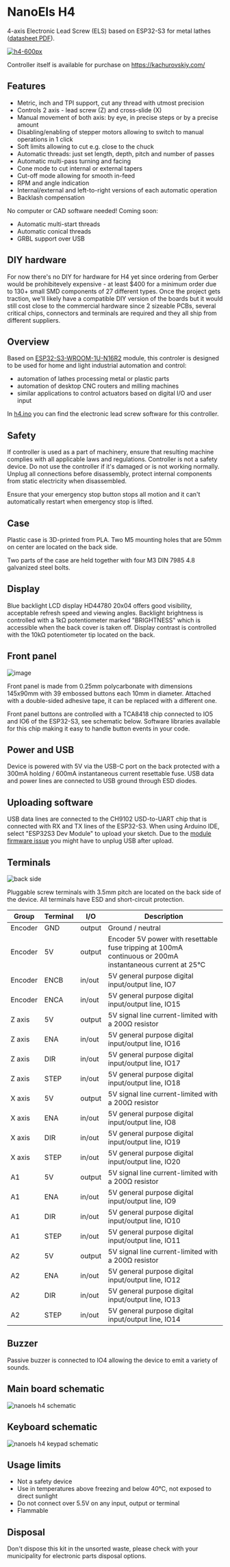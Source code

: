 # NanoEls H4

4-axis Electronic Lead Screw (ELS) based on ESP32-S3 for metal lathes ([datasheet PDF](https://raw.githubusercontent.com/kachurovskiy/nanoels/main/h4/h4-20230429.pdf)).

[![h4-600px](https://user-images.githubusercontent.com/517919/235074149-307f8b7f-a9d5-4ade-b29a-13809ba81e75.JPG)](https://kachurovskiy.com/)

Controller itself is available for purchase on https://kachurovskiy.com/

## Features

- Metric, inch and TPI support, cut any thread with utmost precision
- Controls 2 axis - lead screw (Z) and cross-slide (X)
- Manual movement of both axis: by eye, in precise steps or by a precise amount
- Disabling/enabling of stepper motors allowing to switch to manual operations in 1 click
- Soft limits allowing to cut e.g. close to the chuck
- Automatic threads: just set length, depth, pitch and number of passes
- Automatic multi-pass turning and facing
- Cone mode to cut internal or external tapers
- Cut-off mode allowing for smooth in-feed
- RPM and angle indication
- Internal/external and left-to-right versions of each automatic operation
- Backlash compensation

No computer or CAD software needed! Coming soon:

- Automatic multi-start threads
- Automatic conical threads
- GRBL support over USB

## DIY hardware

For now there's no DIY for hardware for H4 yet since ordering from Gerber would be prohibitevely expensive - at least $400 for a minimum order due to 130+ small SMD components of 27 different types. Once the project gets traction, we'll likely have a compatible DIY version of the boards but it would still cost close to the commercial hardware since 2 sizeable PCBs, several critical chips, connectors and terminals are required and they all ship from different suppliers.

## Overview

Based on [ESP32-S3-WROOM-1U-N16R2](https://www.espressif.com/sites/default/files/documentation/esp32-s3-wroom-1_wroom-1u_datasheet_en.pdf) module, this controler is designed to be used for home and light industrial automation and control:

- automation of lathes processing metal or plastic parts
- automation of desktop CNC routers and milling machines
- similar applications to control actuators based on digital I/O and user input

In [h4.ino](https://github.com/kachurovskiy/nanoels/blob/main/h4/h4.ino) you can find the electronic lead screw software for this controller.

## Safety

If controller is used as a part of machinery, ensure that resulting machine complies with all applicable laws and regulations. Controller is not a safety device. Do not use the controller if it's damaged or is not working normally. Unplug all connections before disassembly, protect internal components from static electricity when disassembled.

Ensure that your emergency stop button stops all motion and it can't automatically restart when emergency stop is lifted.

## Case

Plastic case is 3D-printed from PLA. Two M5 mounting holes that are 50mm on center are located on the back side.

Two parts of the case are held together with four M3 DIN 7985 4.8 galvanized steel bolts.

## Display

Blue backlight LCD display HD44780 20x04 offers good visibility, acceptable refresh speed and viewing angles. Backlight brightness is controlled with a 1kΩ potentiometer marked "BRIGHTNESS" which is accessible when the back cover is taken off. Display contrast is controlled with the 10kΩ potentiometer tip located on the back.

## Front panel

![image](https://user-images.githubusercontent.com/517919/235322713-c45c8b5e-9223-4557-a0f6-6c5bba58042f.png)

Front panel is made from 0.25mm polycarbonate with dimensions 145x90mm with 39 embossed buttons each 10mm in diameter. Attached with a double-sided adhesive tape, it can be replaced with a different one.

Front panel buttons are controlled with a TCA8418 chip connected to IO5 and IO6 of the ESP32-S3, see schematic below. Software libraries available for this chip making it easy to handle button events in your code.

## Power and USB

Device is powered with 5V via the USB-C port on the back protected with a 300mA holding / 600mA instantaneous current resettable fuse. USB data and power lines are connected to USB ground through ESD diodes.

## Uploading software

USB data lines are connected to the CH9102 USD-to-UART chip that is connected with RX and TX lines of the ESP32-S3. When using Arduino IDE, select "ESP32S3 Dev Module" to upload your sketch. Due to the [module firmware issue](https://github.com/espressif/arduino-esp32/issues/6762) you might have to unplug USB after upload.

## Terminals

![back side](https://user-images.githubusercontent.com/517919/235322800-1e0a9a55-7eab-484f-b63f-092a1d36257d.JPG)

Pluggable screw terminals with 3.5mm pitch are located on the back side of the device. All terminals have ESD and short-circuit protection.

| Group | Terminal | I/O | Description |
| ----- | -------- | --- | ----------- |
| Encoder | GND | output | Ground / neutral |
| Encoder | 5V | output | Encoder 5V power with resettable fuse tripping at 100mA continuous or 200mA instantaneous current at 25°C |
| Encoder | ENCB | in/out | 5V general purpose digital input/output line, IO7 |
| Encoder | ENCA | in/out | 5V general purpose digital input/output line, IO15 |
| Z axis | 5V | output | 5V signal line current-limited with a 200Ω resistor |
| Z axis | ENA | in/out | 5V general purpose digital input/output line, IO16 |
| Z axis | DIR | in/out | 5V general purpose digital input/output line, IO17 |
| Z axis | STEP | in/out | 5V general purpose digital input/output line, IO18 |
| X axis | 5V | output | 5V signal line current-limited with a 200Ω resistor |
| X axis | ENA | in/out | 5V general purpose digital input/output line, IO8 |
| X axis | DIR | in/out | 5V general purpose digital input/output line, IO19 |
| X axis | STEP | in/out | 5V general purpose digital input/output line, IO20 |
| A1 | 5V | output | 5V signal line current-limited with a 200Ω resistor |
| A1 | ENA | in/out | 5V general purpose digital input/output line, IO9 |
| A1 | DIR | in/out | 5V general purpose digital input/output line, IO10 |
| A1 | STEP | in/out | 5V general purpose digital input/output line, IO11 |
| A2 | 5V | output | 5V signal line current-limited with a 200Ω resistor |
| A2 | ENA | in/out | 5V general purpose digital input/output line, IO12 |
| A2 | DIR | in/out | 5V general purpose digital input/output line, IO13 |
| A2 | STEP | in/out | 5V general purpose digital input/output line, IO14 |

## Buzzer

Passive buzzer is connected to IO4 allowing the device to emit a variety of sounds.

## Main board schematic

![nanoels h4 schematic](https://user-images.githubusercontent.com/517919/235243083-bcb5f049-8b22-48ac-9893-384d90eb027f.png)

## Keyboard schematic

![nanoels h4 keypad schematic](https://user-images.githubusercontent.com/517919/235243339-f8324757-1175-4306-bf85-bc3c6ad79657.png)

## Usage limits

- Not a safety device
- Use in temperatures above freezing and below 40°C, not exposed to direct sunlight
- Do not connect over 5.5V on any input, output or terminal
- Flammable

## Disposal

Don't dispose this kit in the unsorted waste, please check with your municipality for electronic parts disposal options.
